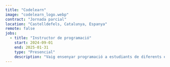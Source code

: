 ```yaml
---
title: "Codelearn"
image: "codelearn_logo.webp"
contract: "Jornada parcial"
location: "Castelldefels, Catalunya, Espanya"
remote: false
jobs:
  - title: "Instructor de programació"
    start: 2024-09-01
    end: 2025-01-31
    type: "Presencial"
    description: "Vaig ensenyar programació a estudiants de diferents edats i nivells durant sessions presencials dues vegades per setmana. Vaig utilitzar la plataforma educativa de Codelearn i un enfocament pràctic per introduir conceptes clau de programació. Vaig proporcionar suport individual i vaig adaptar les lliçons al ritme de cada alumne."
---
```

